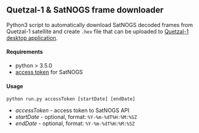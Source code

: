 ## Quetzal-1 & SatNOGS frame downloader

Python3 script to automatically download SatNOGS decoded frames from Quetzal-1 satellite and create `.hex` file that can be uploaded to [Quetzal-1 desktop application](https://github.com/danalvarez/gr-quetzal1).

#### Requirements
- python > 3.5.0
- [access token](https://community.libre.space/t/satnogs-db-telemetry-api-endpoint/5341) for SatNOGS

#### Usage
`python run.py accessToken [startDate] [endDate]`

- *accessToken* - access token to SatNOGS API
- *startDate* - optional, format: `%Y-%m-%dT%H:%M:%SZ`
- *endDate* - optional, format: `%Y-%m-%dT%H:%M:%SZ`